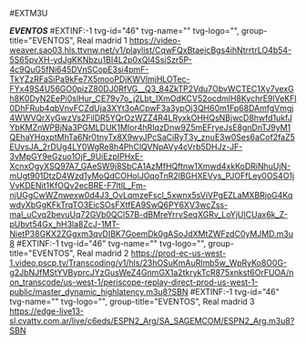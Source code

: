 #EXTM3U

***EVENTOS***
#EXTINF:-1 tvg-id="46" tvg-name="" tvg-logo="", group-title="EVENTOS", Real madrid 1 
https://video-weaver.sao03.hls.ttvnw.net/v1/playlist/CqwFQxBtaeicBgs4ihNtrrtrLO4b54-5S65pvXH-ydJgKKNbzu1BI4L2p0xQl4SsiSzr5P-4c9QuG5fNi645DVnSCopE3si4pmF-TkYZzRFaSiPa9kFe7X5mooPDjKWVlmjHLOTec-FYx49S4U56GO0pizZ80DJ0RfVG__Q3_84ZkTP2Vdu7ObvWCTEC1Xy7vexGh8K0DyN2EePi0slHur_CE79y7o_j2Lbt_IXmOdKCV52ocdmlH8KychrE9lVeKFl0DhFRub4qbVnvFCZdUja3XYt3oACpwF3a3ypOj3QH60m1Fp68DAmfgVmgj4WWVQrXyGwzVs2FilDR5YQrOzWZZ4R4LRyxkOHHQsNBjwcD8hwfd1ukfJYbKMZnWPBjNa3PGMLDUK1MIor4hRIqzDnw9Z5mEFryeJsE8gnDnTJ9yM1QEhaYHqxptMhTa6Nr0tnyTx8X9wyJPcSaCiRyT3y_znuE3w0Ses6aCof2faZ5EUvsJA_2rDUg4LY0WgRe8h4PhClQVNpAVy4cVrb5DHJz-JF-3vMpGY9eGzuo1OjF_9UiEzpIPHxE-XcnxOgyXSQ97A7_GAeSW9j8SbCA1AzMfHQftnw1Xmwd4xkKoDRiNhuUjN-mUgt901DtzD4Wzd1yMoQdCOHolJOqoTnR2lBGHXEVys_PJOFfLey0OS4O1jVvKDENit1KfOQv2ecBRE-F7ltlL_Fm-njUGgCwWZnwexw0d4J3_OvLqmzeFscl_5xwnx5sViVPgEZLaMXBRjoG4KqwdyXbGgKFkTrqTO3EicSOsFXtfEA9SwQ6PY6XV3wcZss-mal_uCvq2bevuUq72GVb0QCl57B-dBMreYrrvSeqXGRv_LoYjUICUax6k_Z-pUbvt54Gx_hH3la8ZcJ-1MT-NietP38GKX2ZGgxm3qvDIBK7GoemDk0gASoJdXMtZWFzdC0yMJMD.m3u8
#EXTINF:-1 tvg-id="46" tvg-name="" tvg-logo="", group-title="EVENTOS", Real madrid 2
https://prod-ec-us-west-1.video.pscp.tv/Transcoding/v1/hls/23hOSuKmAuRlmb5w_WpRyKo8O0G-g2JbNJfMStYVByprcJYzGusWeZ4GnmGX1a2tkrykTcR875xnkst6OrFUOA/non_transcode/us-west-1/periscope-replay-direct-prod-us-west-1-public/master_dynamic_highlatency.m3u8?SBN
#EXTINF:-1 tvg-id="46" tvg-name="" tvg-logo="", group-title="EVENTOS", Real madrid 3
https://edge-live13-sl.cvattv.com.ar/live/c6eds/ESPN2_Arg/SA_SAGEMCOM/ESPN2_Arg.m3u8?SBN

